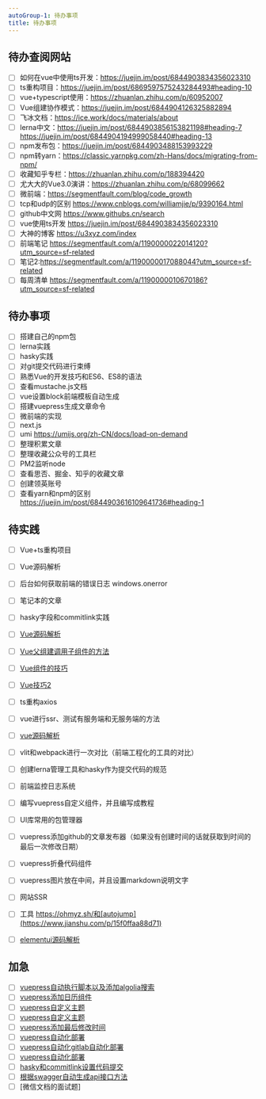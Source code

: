 ```yaml
---
autoGroup-1: 待办事项
title: 待办事项
---
```


## 待办查阅网站
- [ ] 如何在vue中使用ts开发：https://juejin.im/post/6844903834356023310
- [ ] ts重构项目：https://juejin.im/post/6869597575243284493#heading-10
- [ ] vue+typescript使用：https://zhuanlan.zhihu.com/p/60952007
- [ ] Vue组建协作模式：https://juejin.im/post/6844904126325882894
- [ ] 飞冰文档：https://ice.work/docs/materials/about
- [ ] lerna中文：https://juejin.im/post/6844903856153821198#heading-7
https://juejin.im/post/6844904194999058440#heading-13
- [ ] npm发布包：https://juejin.im/post/6844903488153993229
- [ ] npm转yarn：https://classic.yarnpkg.com/zh-Hans/docs/migrating-from-npm/
- [ ] 收藏知乎专栏：https://zhuanlan.zhihu.com/p/188394420
- [ ] 尤大大的Vue3.0演讲：https://zhuanlan.zhihu.com/p/68099662
- [ ] 微前端：https://segmentfault.com/blog/code_growth
- [ ] tcp和udp的区别 https://www.cnblogs.com/williamjie/p/9390164.html
- [ ] github中文网 https://www.githubs.cn/search
- [ ] vue使用ts开发 https://juejin.im/post/6844903834356023310
- [ ] 大神的博客 https://u3xyz.com/index
- [ ] 前端笔记 https://segmentfault.com/a/1190000022014120?utm_source=sf-related
- [ ] 笔记2:https://segmentfault.com/a/1190000017088044?utm_source=sf-related
- [ ] 每周清单 https://segmentfault.com/a/1190000010670186?utm_source=sf-related

## 待办事项

- [ ] 搭建自己的npm包
- [ ] lerna实践
- [ ] hasky实践
- [ ] 对git提交代码进行束缚
- [ ] 熟悉Vue的开发技巧和ES6、ES8的语法
- [ ] 查看mustache.js文档
- [ ] vue设置block前端模板自动生成
- [ ] 搭建vuepress生成文章命令
- [ ] 微前端的实现
- [ ] next.js
- [ ] umi https://umijs.org/zh-CN/docs/load-on-demand
- [ ] 整理积累文章
- [ ] 整理收藏公众号的工具栏
- [ ] PM2监听node
- [ ] 查看思否、掘金、知乎的收藏文章
- [ ] 创建领英账号
- [ ] 查看yarn和npm的区别 https://juejin.im/post/6844903616109641736#heading-1

## 待实践
- [ ] Vue+ts重构项目
- [ ] Vue源码解析
- [ ] 后台如何获取前端的错误日志 windows.onerror
- [ ] 笔记本的文章
- [ ] hasky字段和commitlink实践
- [ ] [Vue源码解析](http://www.mawen.co/question/1133?utm_campaign=PC&utm_medium=cpc&utm_source=PC&gio_link_id=GR4bqpao)
- [ ] [Vue父组建调用子组件的方法](https://www.cnblogs.com/yuzhongyu/p/10825824.html)
- [ ] [Vue组件的技巧](https://juejin.im/post/6844904196626448391#heading-1)
- [ ] [Vue技巧2](https://juejin.im/post/6844904191224184840#heading-0)
- [ ] ts重构axios
- [ ] vue进行ssr、测试有服务端和无服务端的方法
- [ ] [vue源码解析](https://juejin.im/post/6844904181443067912)
- [ ] vlit和webpack进行一次对比（前端工程化的工具的对比）
- [ ] 创建lerna管理工具和hasky作为提交代码的规范
- [ ] 前端监控日志系统
- [ ] 编写vuepress自定义组件，并且编写成教程
- [ ] UI库常用的包管理器
- [ ] vuepress添加github的文章发布器（如果没有创建时间的话就获取到时间的最后一次修改日期）
- [ ] vuepress折叠代码组件
- [ ] vuepress图片放在中间，并且设置markdown说明文字
- [ ] 网站SSR
- [ ] 工具 https://ohmyz.sh/和[autojump](https://www.jianshu.com/p/15f0ffaa88d71)
- [ ] [elementui源码解析](https://www.jianshu.com/p/91ae0724f5f3)


## 加急
- [ ] [vuepress自动执行脚本以及添加algolia搜索](https://segmentfault.com/a/1190000017055963)
- [ ] [vuepress添加日历组件](https://blog.csdn.net/cungudafa/article/details/106420842)
- [ ] [vuepress自定义主题](https://juejin.im/post/6844903842375532558#heading-54)
- [ ] [vuepress自定义主题](https://www.jianshu.com/p/7cc7f3f7cae9)
- [ ] [vuepress添加最后修改时间](https://v1.vuepress.vuejs.org/zh/plugin/official/plugin-last-updated.html#%E4%BD%BF%E7%94%A8)
- [ ] [vuepress自动化部署](https://vuepress.vuejs.org/zh/guide/deploy.html#%E4%BA%91%E5%BC%80%E5%8F%91-cloudbase)
- [ ] [vuepress自动化gitlab自动化部署](https://liubz.github.io/guide/deploy.html#heroku)
- [ ] [vuepress自动化部署](https://github.com/TencentCloudBase/cloudbase-framework?site=vuepress#%E9%A1%B9%E7%9B%AE%E7%A4%BA%E4%BE%8B)
- [ ] [hasky和commitlink设置代码提交](https://commitlint.js.org/#/guides-local-setup?id=install-commitlint)
- [ ] [根据swagger自动生成api接口方法]()
- [ ] [微信文档的面试题]